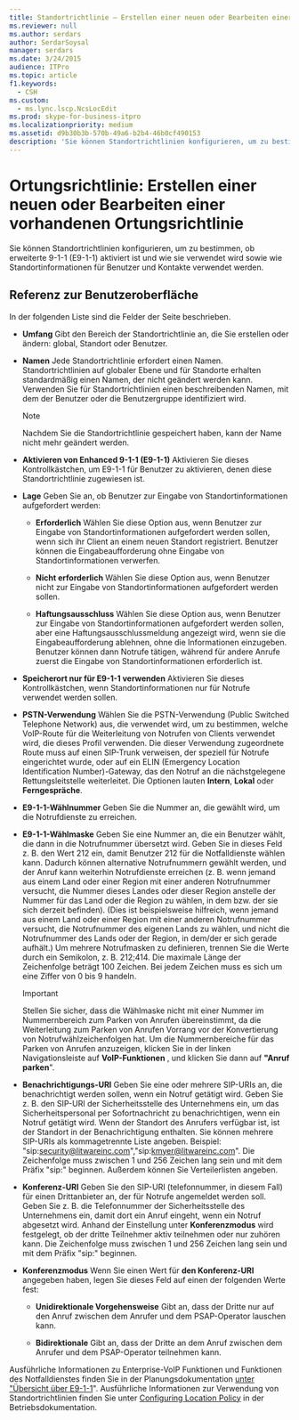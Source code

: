 ```yaml
---
title: Standortrichtlinie – Erstellen einer neuen oder Bearbeiten einer vorhandenen Standortrichtlinie
ms.reviewer: null
ms.author: serdars
author: SerdarSoysal
manager: serdars
ms.date: 3/24/2015
audience: ITPro
ms.topic: article
f1.keywords:
  - CSH
ms.custom:
  - ms.lync.lscp.NcsLocEdit
ms.prod: skype-for-business-itpro
ms.localizationpriority: medium
ms.assetid: d9b30b3b-570b-49a6-b2b4-46b0cf490153
description: 'Sie können Standortrichtlinien konfigurieren, um zu bestimmen, ob erweiterte 9-1-1 (E9-1-1) aktiviert ist und wie sie verwendet wird sowie wie Standortinformationen für Benutzer und Kontakte verwendet werden.'
---
```


# <a name="location-policy-create-new-or-edit-existing"></a>Ortungsrichtlinie: Erstellen einer neuen oder Bearbeiten einer vorhandenen Ortungsrichtlinie

Sie können Standortrichtlinien konfigurieren, um zu bestimmen, ob erweiterte 9-1-1 (E9-1-1) aktiviert ist und wie sie verwendet wird sowie wie Standortinformationen für Benutzer und Kontakte verwendet werden.

## <a name="ui-reference"></a>Referenz zur Benutzeroberfläche

In der folgenden Liste sind die Felder der Seite beschrieben.

- **Umfang** Gibt den Bereich der Standortrichtlinie an, die Sie erstellen oder ändern: global, Standort oder Benutzer.

- **Namen** Jede Standortrichtlinie erfordert einen Namen. Standortrichtlinien auf globaler Ebene und für Standorte erhalten standardmäßig einen Namen, der nicht geändert werden kann. Verwenden Sie für Standortrichtlinien einen beschreibenden Namen, mit dem der Benutzer oder die Benutzergruppe identifiziert wird.

    > [!NOTE]
    > Nachdem Sie die Standortrichtlinie gespeichert haben, kann der Name nicht mehr geändert werden.

- **Aktivieren von Enhanced 9-1-1 (E9-1-1)** Aktivieren Sie dieses Kontrollkästchen, um E9-1-1 für Benutzer zu aktivieren, denen diese Standortrichtlinie zugewiesen ist.

- **Lage** Geben Sie an, ob Benutzer zur Eingabe von Standortinformationen aufgefordert werden:

  - **Erforderlich** Wählen Sie diese Option aus, wenn Benutzer zur Eingabe von Standortinformationen aufgefordert werden sollen, wenn sich ihr Client an einem neuen Standort registriert. Benutzer können die Eingabeaufforderung ohne Eingabe von Standortinformationen verwerfen.

  - **Nicht erforderlich** Wählen Sie diese Option aus, wenn Benutzer nicht zur Eingabe von Standortinformationen aufgefordert werden sollen.

  - **Haftungsausschluss** Wählen Sie diese Option aus, wenn Benutzer zur Eingabe von Standortinformationen aufgefordert werden sollen, aber eine Haftungsausschlussmeldung angezeigt wird, wenn sie die Eingabeaufforderung ablehnen, ohne die Informationen einzugeben. Benutzer können dann Notrufe tätigen, während für andere Anrufe zuerst die Eingabe von Standortinformationen erforderlich ist.

- **Speicherort nur für E9-1-1 verwenden** Aktivieren Sie dieses Kontrollkästchen, wenn Standortinformationen nur für Notrufe verwendet werden sollen.

- **PSTN-Verwendung** Wählen Sie die PSTN-Verwendung (Public Switched Telephone Network) aus, die verwendet wird, um zu bestimmen, welche VoIP-Route für die Weiterleitung von Notrufen von Clients verwendet wird, die dieses Profil verwenden. Die dieser Verwendung zugeordnete Route muss auf einen SIP-Trunk verweisen, der speziell für Notrufe eingerichtet wurde, oder auf ein ELIN (Emergency Location Identification Number)-Gateway, das den Notruf an die nächstgelegene Rettungsleitstelle weiterleitet. Die Optionen lauten **Intern**, **Lokal** oder **Ferngespräche**.

- **E9-1-1-Wählnummer** Geben Sie die Nummer an, die gewählt wird, um die Notrufdienste zu erreichen.

- **E9-1-1-Wählmaske** Geben Sie eine Nummer an, die ein Benutzer wählt, die dann in die Notrufnummer übersetzt wird. Geben Sie in dieses Feld z. B. den Wert 212 ein, damit Benutzer 212 für die Notfalldienste wählen kann. Dadurch können alternative Notrufnummern gewählt werden, und der Anruf kann weiterhin Notrufdienste erreichen (z. B. wenn jemand aus einem Land oder einer Region mit einer anderen Notrufnummer versucht, die Nummer dieses Landes oder dieser Region anstelle der Nummer für das Land oder die Region zu wählen, in dem bzw. der sie sich derzeit befinden). (Dies ist beispielsweise hilfreich, wenn jemand aus einem Land oder einer Region mit einer anderen Notrufnummer versucht, die Notrufnummer des eigenen Lands zu wählen, und nicht die Notrufnummer des Lands oder der Region, in dem/der er sich gerade aufhält.) Um mehrere Notrufmasken zu definieren, trennen Sie die Werte durch ein Semikolon, z. B. 212;414. Die maximale Länge der Zeichenfolge beträgt 100 Zeichen. Bei jedem Zeichen muss es sich um eine Ziffer von 0 bis 9 handeln.

    > [!IMPORTANT]
    > Stellen Sie sicher, dass die Wählmaske nicht mit einer Nummer im Nummernbereich zum Parken von Anrufen übereinstimmt, da die Weiterleitung zum Parken von Anrufen Vorrang vor der Konvertierung von Notrufwählzeichenfolgen hat. Um die Nummernbereiche für das Parken von Anrufen anzuzeigen, klicken Sie in der linken Navigationsleiste auf **VoIP-Funktionen** , und klicken Sie dann auf **"Anruf parken**".

- **Benachrichtigungs-URI** Geben Sie eine oder mehrere SIP-URIs an, die benachrichtigt werden sollen, wenn ein Notruf getätigt wird. Geben Sie z. B. den SIP-URI der Sicherheitsstelle des Unternehmens ein, um das Sicherheitspersonal per Sofortnachricht zu benachrichtigen, wenn ein Notruf getätigt wird. Wenn der Standort des Anrufers verfügbar ist, ist der Standort in der Benachrichtigung enthalten. Sie können mehrere SIP-URIs als kommagetrennte Liste angeben. Beispiel: "sip:security@litwareinc.com","sip:kmyer@litwareinc.com". Die Zeichenfolge muss zwischen 1 und 256 Zeichen lang sein und mit dem Präfix "sip:" beginnen. Außerdem können Sie Verteilerlisten angeben.

- **Konferenz-URI** Geben Sie den SIP-URI (telefonnummer, in diesem Fall) für einen Drittanbieter an, der für Notrufe angemeldet werden soll. Geben Sie z. B. die Telefonnummer der Sicherheitsstelle des Unternehmens ein, damit dort ein Anruf eingeht, wenn ein Notruf abgesetzt wird. Anhand der Einstellung unter **Konferenzmodus** wird festgelegt, ob der dritte Teilnehmer aktiv teilnehmen oder nur zuhören kann. Die Zeichenfolge muss zwischen 1 und 256 Zeichen lang sein und mit dem Präfix "sip:" beginnen.

- **Konferenzmodus** Wenn Sie einen Wert für **den Konferenz-URI** angegeben haben, legen Sie dieses Feld auf einen der folgenden Werte fest:

  - **Unidirektionale Vorgehensweise** Gibt an, dass der Dritte nur auf den Anruf zwischen dem Anrufer und dem PSAP-Operator lauschen kann.

  - **Bidirektionale** Gibt an, dass der Dritte an dem Anruf zwischen dem Anrufer und dem PSAP-Operator teilnehmen kann.

Ausführliche Informationen zu Enterprise-VoIP Funktionen und Funktionen des Notfalldienstes finden Sie in der Planungsdokumentation [unter "Übersicht über E9-1-1](/previous-versions/office/lync-server-2013/lync-server-2013-overview-of-e9-1-1)". Ausführliche Informationen zur Verwendung von Standortrichtlinien finden Sie unter [Configuring Location Policy](/previous-versions/office/lync-server-2013/lync-server-2013-viewing-location-policy-information) in der Betriebsdokumentation.